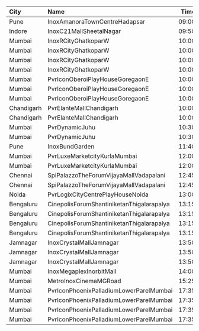 | City       | Name                                      |  Time | Type          | Price | Capacity | Booked |
| :--------- | :---------------------------------------- | ----: | :------------ | ----: | -------: | -----: |
| Pune       | InoxAmanoraTownCentreHadapsar             | 09:00 | Royale        |  300₹ |       23 |      0 |
| Indore     | InoxC21MallSheetalNagar                   | 09:50 | Normal        |  190₹ |      203 |      0 |
| Mumbai     | InoxRCityGhatkoparW                       | 10:00 | Club          |  140₹ |       40 |      0 |
| Mumbai     | InoxRCityGhatkoparW                       | 10:00 | Executive     |  112₹ |       23 |      0 |
| Mumbai     | InoxRCityGhatkoparW                       | 10:00 | RoyalRecliner |  280₹ |        8 |      0 |
| Mumbai     | InoxRCityGhatkoparW                       | 10:00 | Royal         |  140₹ |       23 |      0 |
| Mumbai     | PvrIconOberoiPlayHouseGoregaonE           | 10:00 | 3DClassic     |  160₹ |       11 |      0 |
| Mumbai     | PvrIconOberoiPlayHouseGoregaonE           | 10:00 | 3DPrime       |  190₹ |       48 |      0 |
| Mumbai     | PvrIconOberoiPlayHouseGoregaonE           | 10:00 | 3DRecliner    |  310₹ |       13 |      0 |
| Chandigarh | PvrElanteMallChandigarh                   | 10:00 | Classic       |  165₹ |       74 |      0 |
| Chandigarh | PvrElanteMallChandigarh                   | 10:00 | Recliner      |  414₹ |       26 |      1 |
| Mumbai     | PvrDynamicJuhu                            | 10:30 | 3DPrime       |  200₹ |       36 |      0 |
| Mumbai     | PvrDynamicJuhu                            | 10:30 | 3DClassic     |  200₹ |       20 |      0 |
| Pune       | InoxBundGarden                            | 11:40 | Royale        |  300₹ |       16 |      0 |
| Mumbai     | PvrLuxeMarketcityKurlaMumbai              | 12:00 | 3DGoldPremium |  500₹ |       12 |      0 |
| Mumbai     | PvrLuxeMarketcityKurlaMumbai              | 12:00 | 3DGoldStar    |  500₹ |       18 |      0 |
| Chennai    | SpiPalazzoTheForumVijayaMallVadapalani    | 12:45 | 3DElite       |  241₹ |      109 |     37 |
| Chennai    | SpiPalazzoTheForumVijayaMallVadapalani    | 12:45 | 3DBudget      |   96₹ |       13 |     10 |
| Noida      | PvrLogixCityCentrePlayHouseNoida          | 13:00 | 3DClassic     |  310₹ |       25 |      2 |
| Bengaluru  | CinepolisForumShantiniketanThigalarapalya | 13:15 | Normal        |  200₹ |       35 |      0 |
| Bengaluru  | CinepolisForumShantiniketanThigalarapalya | 13:15 | DoubleSofa    |  250₹ |       12 |      0 |
| Bengaluru  | CinepolisForumShantiniketanThigalarapalya | 13:15 | SingleSofa    |  300₹ |        3 |      0 |
| Bengaluru  | CinepolisForumShantiniketanThigalarapalya | 13:15 | Lounger       |  280₹ |        5 |      0 |
| Jamnagar   | InoxCrystalMallJamnagar                   | 13:50 | Club          |  150₹ |      116 |      0 |
| Jamnagar   | InoxCrystalMallJamnagar                   | 13:50 | Executive     |  150₹ |       20 |      0 |
| Jamnagar   | InoxCrystalMallJamnagar                   | 13:50 | Royal         |  150₹ |       34 |      0 |
| Mumbai     | InoxMegaplexInorbitMall                   | 14:00 | Kiddles       |  260₹ |       24 |      0 |
| Mumbai     | MetroInoxCinemaMGRoad                     | 15:25 | Kiddles       |  350₹ |       18 |      0 |
| Mumbai     | PvrIconPhoenixPalladiumLowerParelMumbai   | 17:35 | 3DRecliner    |  700₹ |        7 |      0 |
| Mumbai     | PvrIconPhoenixPalladiumLowerParelMumbai   | 17:35 | 3DPrime       |  350₹ |       34 |      7 |
| Mumbai     | PvrIconPhoenixPalladiumLowerParelMumbai   | 17:35 | 3DClassic     |  270₹ |       21 |      0 |
| Mumbai     | PvrIconPhoenixPalladiumLowerParelMumbai   | 17:35 | 3DLounger     |  290₹ |        5 |      2 |
